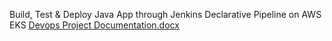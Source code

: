
Build, Test & Deploy Java App through Jenkins Declarative Pipeline on AWS EKS 
[Devops Project Documentation.docx](https://github.com/shubhradeep23/jenkins-sonar-eks/files/8469259/Devops.Project.Documentation.docx)




